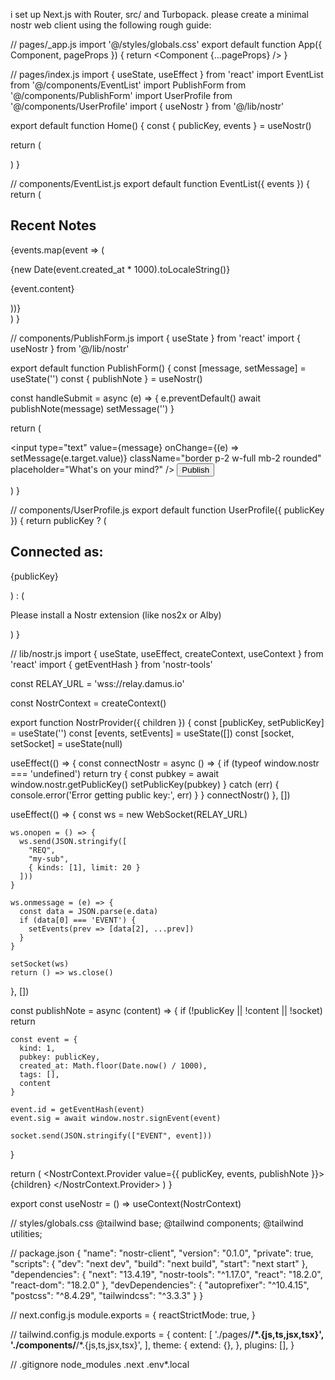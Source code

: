 i set up Next.js with Router, src/ and Turbopack.
please create a minimal nostr web client using the following rough guide:

// pages/_app.js
import '@/styles/globals.css'
export default function App({ Component, pageProps }) {
  return <Component {...pageProps} />
}

// pages/index.js
import { useState, useEffect } from 'react'
import EventList from '@/components/EventList'
import PublishForm from '@/components/PublishForm'
import UserProfile from '@/components/UserProfile'
import { useNostr } from '@/lib/nostr'

export default function Home() {
  const { publicKey, events } = useNostr()
  
  return (
    <div className="container mx-auto p-4">
      <UserProfile publicKey={publicKey} />
      <PublishForm />
      <EventList events={events} />
    </div>
  )
}

// components/EventList.js
export default function EventList({ events }) {
  return (
    <div className="mt-8">
      <h2 className="text-xl mb-4">Recent Notes</h2>
      {events.map(event => (
        <div key={event.id} className="border p-4 mb-2 rounded">
          <p className="text-gray-600 text-sm mb-2">
            {new Date(event.created_at * 1000).toLocaleString()}
          </p>
          <p>{event.content}</p>
        </div>
      ))}
    </div>
  )
}

// components/PublishForm.js
import { useState } from 'react'
import { useNostr } from '@/lib/nostr'

export default function PublishForm() {
  const [message, setMessage] = useState('')
  const { publishNote } = useNostr()

  const handleSubmit = async (e) => {
    e.preventDefault()
    await publishNote(message)
    setMessage('')
  }

  return (
    <form onSubmit={handleSubmit} className="mt-4">
      <input
        type="text"
        value={message}
        onChange={(e) => setMessage(e.target.value)}
        className="border p-2 w-full mb-2 rounded"
        placeholder="What's on your mind?"
      />
      <button 
        type="submit"
        className="bg-blue-500 text-white px-4 py-2 rounded w-full"
      >
        Publish
      </button>
    </form>
  )
}

// components/UserProfile.js
export default function UserProfile({ publicKey }) {
  return publicKey ? (
    <div className="bg-gray-100 p-4 rounded">
      <h2 className="text-lg font-medium">Connected as:</h2>
      <p className="text-sm font-mono break-all">{publicKey}</p>
    </div>
  ) : (
    <div className="bg-yellow-100 p-4 rounded">
      <p>Please install a Nostr extension (like nos2x or Alby)</p>
    </div>
  )
}

// lib/nostr.js
import { useState, useEffect, createContext, useContext } from 'react'
import { getEventHash } from 'nostr-tools'

const RELAY_URL = 'wss://relay.damus.io'

const NostrContext = createContext()

export function NostrProvider({ children }) {
  const [publicKey, setPublicKey] = useState('')
  const [events, setEvents] = useState([])
  const [socket, setSocket] = useState(null)

  useEffect(() => {
    const connectNostr = async () => {
      if (typeof window.nostr === 'undefined') return
      try {
        const pubkey = await window.nostr.getPublicKey()
        setPublicKey(pubkey)
      } catch (err) {
        console.error('Error getting public key:', err)
      }
    }
    connectNostr()
  }, [])

  useEffect(() => {
    const ws = new WebSocket(RELAY_URL)
    
    ws.onopen = () => {
      ws.send(JSON.stringify([
        "REQ",
        "my-sub",
        { kinds: [1], limit: 20 }
      ]))
    }

    ws.onmessage = (e) => {
      const data = JSON.parse(e.data)
      if (data[0] === 'EVENT') {
        setEvents(prev => [data[2], ...prev])
      }
    }

    setSocket(ws)
    return () => ws.close()
  }, [])

  const publishNote = async (content) => {
    if (!publicKey || !content || !socket) return

    const event = {
      kind: 1,
      pubkey: publicKey,
      created_at: Math.floor(Date.now() / 1000),
      tags: [],
      content
    }

    event.id = getEventHash(event)
    event.sig = await window.nostr.signEvent(event)

    socket.send(JSON.stringify(["EVENT", event]))
  }

  return (
    <NostrContext.Provider value={{ publicKey, events, publishNote }}>
      {children}
    </NostrContext.Provider>
  )
}

export const useNostr = () => useContext(NostrContext)

// styles/globals.css
@tailwind base;
@tailwind components;
@tailwind utilities;

// package.json
{
  "name": "nostr-client",
  "version": "0.1.0",
  "private": true,
  "scripts": {
    "dev": "next dev",
    "build": "next build",
    "start": "next start"
  },
  "dependencies": {
    "next": "13.4.19",
    "nostr-tools": "^1.17.0",
    "react": "18.2.0",
    "react-dom": "18.2.0"
  },
  "devDependencies": {
    "autoprefixer": "^10.4.15",
    "postcss": "^8.4.29",
    "tailwindcss": "^3.3.3"
  }
}

// next.config.js
module.exports = {
  reactStrictMode: true,
}

// tailwind.config.js
module.exports = {
  content: [
    './pages/**/*.{js,ts,jsx,tsx}',
    './components/**/*.{js,ts,jsx,tsx}',
  ],
  theme: {
    extend: {},
  },
  plugins: [],
}

// .gitignore
node_modules
.next
.env*.local
